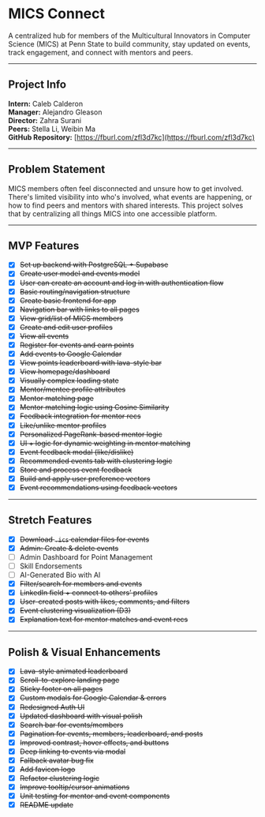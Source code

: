 # MICS Connect

A centralized hub for members of the Multicultural Innovators in Computer Science (MICS) at Penn State to build community, stay updated on events, track engagement, and connect with mentors and peers.

---

## Project Info

**Intern:** Caleb Calderon  
**Manager:** Alejandro Gleason  
**Director:** Zahra Surani  
**Peers:** Stella Li, Weibin Ma  
**GitHub Repository:** [https://fburl.com/zfl3d7kc](https://fburl.com/zfl3d7kc)

---

## Problem Statement

MICS members often feel disconnected and unsure how to get involved. There's limited visibility into who's involved, what events are happening, or how to find peers and mentors with shared interests. This project solves that by centralizing all things MICS into one accessible platform.

---

## MVP Features

- [x] ~~Set up backend with PostgreSQL + Supabase~~  
- [x] ~~Create user model and events model~~  
- [x] ~~User can create an account and log in with authentication flow~~  
- [x] ~~Basic routing/navigation structure~~  
- [x] ~~Create basic frontend for app~~  
- [x] ~~Navigation bar with links to all pages~~  
- [x] ~~View grid/list of MICS members~~  
- [x] ~~Create and edit user profiles~~  
- [x] ~~View all events~~  
- [x] ~~Register for events and earn points~~  
- [x] ~~Add events to Google Calendar~~  
- [x] ~~View points leaderboard with lava-style bar~~  
- [x] ~~View homepage/dashboard~~  
- [x] ~~Visually complex loading state~~  
- [x] ~~Mentor/mentee profile attributes~~  
- [x] ~~Mentor matching page~~  
- [x] ~~Mentor matching logic using Cosine Similarity~~  
- [x] ~~Feedback integration for mentor recs~~  
- [x] ~~Like/unlike mentor profiles~~  
- [x] ~~Personalized PageRank-based mentor logic~~  
- [x] ~~UI + logic for dynamic weighting in mentor matching~~  
- [x] ~~Event feedback modal (like/dislike)~~  
- [x] ~~Recommended events tab with clustering logic~~  
- [x] ~~Store and process event feedback~~  
- [x] ~~Build and apply user preference vectors~~  
- [x] ~~Event recommendations using feedback vectors~~  

---

## Stretch Features

- [x] ~~Download `.ics` calendar files for events~~  
- [x] ~~Admin: Create & delete events~~  
- [ ] Admin Dashboard for Point Management  
- [ ] Skill Endorsements  
- [ ] AI-Generated Bio with AI  
- [x] ~~Filter/search for members and events~~  
- [x] ~~LinkedIn field + connect to others’ profiles~~  
- [x] ~~User-created posts with likes, comments, and filters~~  
- [x] ~~Event clustering visualization (D3)~~  
- [x] ~~Explanation text for mentor matches and event recs~~  

---

## Polish & Visual Enhancements

- [x] ~~Lava-style animated leaderboard~~  
- [x] ~~Scroll-to-explore landing page~~  
- [x] ~~Sticky footer on all pages~~  
- [x] ~~Custom modals for Google Calendar & errors~~  
- [x] ~~Redesigned Auth UI~~  
- [x] ~~Updated dashboard with visual polish~~  
- [x] ~~Search bar for events/members~~  
- [x] ~~Pagination for events, members, leaderboard, and posts~~  
- [x] ~~Improved contrast, hover effects, and buttons~~  
- [x] ~~Deep linking to events via modal~~  
- [x] ~~Fallback avatar bug fix~~  
- [x] ~~Add favicon logo~~  
- [x] ~~Refactor clustering logic~~  
- [x] ~~Improve tooltip/cursor animations~~  
- [x] ~~Unit testing for mentor and event components~~  
- [x] ~~README update~~  
